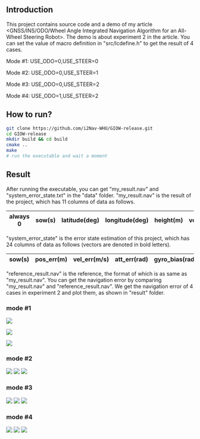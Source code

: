## Introduction

This project contains source code and a demo of my article <GNSS/INS/ODO/Wheel Angle Integrated Navigation Algorithm for an All-Wheel Steering Robot>. The demo is about experiment 2 in the article. You can set the value of macro definition in "src/lcdefine.h" to get the result of 4 cases.

Mode #1: USE_ODO=0,USE_STEER=0

Mode #2: USE_ODO=0,USE_STEER=1

Mode #3: USE_ODO=0,USE_STEER=2

Mode #4: USE_ODO=1,USE_STEER=2



## How to run?

```bash
git clone https://github.com/i2Nav-WHU/GIOW-release.git
cd GIOW-release
mkdir build && cd build
cmake ..
make
# run the executable and wait a moment
```



## Result

After running the executable, you can get "my_result.nav" and "system_error_state.txt" in the "data" folder. "my_result.nav" is the result of the project, which has 11 columns of data as follows.

| always 0 | sow(s) | latitude(deg) | longitude(deg) | height(m) | vel_north(m/s) | vel_east(m/s) | vel_down(m/s) | roll(deg) | pitch(deg) | yaw(deg) |
| -------- | ------ | ------------- | -------------- | --------- | -------------- | ------------- | ------------- | --------- | ---------- | -------- |

"system_error_state" is the error state estimation of this project, which has 24 columns of data as follows (vectors are denoted in bold letters).

| sow(s) | **pos_err**(m) | **vel_err**(m/s) | **att_err**(rad) | **gyro_bias**(rad/s) | **gyro_scale_factor** | **acce_bias**(m/s^2) | **acce_scale_factor** | odo_scale_factor | wheel_angle_err(deg) |
| ------ | -------------- | ---------------- | ---------------- | -------------------- | --------------------- | -------------------- | --------------------- | ---------------- | -------------------- |

"reference_result.nav" is the reference, the format of which is as same as "my_result.nav". You can get the navigation error by comparing "my_result.nav" and "reference_result.nav". We get the navigation error of 4 cases in experiment 2 and plot them, as shown in "result" folder.

### mode #1

![](result/mode1/poserr.png)

![](result/mode1/velerr.png)

![](result/mode1/atterr.png)

### mode #2

![](result/mode2/poserr.png)
![](result/mode2/velerr.png)
![](result/mode2/atterr.png)

### mode #3

![](result/mode3/poserr.png)
![](result/mode3/velerr.png)
![](result/mode3/atterr.png)

### mode #4

![](result/mode4/poserr.png)
![](result/mode4/velerr.png)
![](result/mode4/atterr.png)
